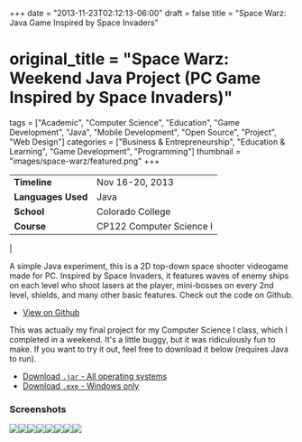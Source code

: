 +++
date = "2013-11-23T02:12:13-06:00"
draft = false
title = "Space Warz: Java Game Inspired by Space Invaders"
# original_title = "Space Warz: Weekend Java Project (PC Game Inspired by Space Invaders)"
tags = ["Academic", "Computer Science", "Education", "Game Development", "Java", "Mobile Development", "Open Source", "Project", "Web Design"]
categories = ["Business & Entrepreneurship", "Education & Learning", "Game Development", "Programming"]
thumbnail = "images/space-warz/featured.png"
+++

| | |
| --- | --- |
| **Timeline** | Nov 16-20, 2013 |
| **Languages Used** | Java |
| **School** | Colorado College |
| **Course** | CP122 Computer Science I
 |

A simple Java experiment, this is a 2D top-down space shooter videogame made for PC. Inspired by Space Invaders, it features waves of enemy ships on each level who shoot lasers at the player, mini-bosses on every 2nd level, shields, and many other basic features. Check out the code on Github.

- [View on Github](https://github.com/SWalls/SpaceWarz)

This was actually my final project for my Computer Science I class, which I completed in a weekend. It's a little buggy, but it was ridiculously fun to make. If you want to try it out, feel free to download it below (requires Java to run).

- [Download `.jar` - All operating systems](../../bin/space-warz.jar)
- [Download `.exe` - Windows only](../../bin/space-warz.exe)

###  Screenshots
[![](../../images/space-warz/screenshot1.png)](../../images/space-warz/screenshot1.png)[![](../../images/space-warz/screenshot2.png)](../../images/space-warz/screenshot2.png)[![](../../images/space-warz/screenshot3.png)](../../images/space-warz/screenshot3.png)[![](../../images/space-warz/screenshot4.png)](../../images/space-warz/screenshot4.png)[![](../../images/space-warz/screenshot5.png)](../../images/space-warz/screenshot5.png)[![](../../images/space-warz/screenshot6.png)](../../images/space-warz/screenshot6.png)[![](../../images/space-warz/screenshot7.png)](../../images/space-warz/screenshot7.png)[![](../../images/space-warz/welcome.png)](../../images/space-warz/welcome.png)
